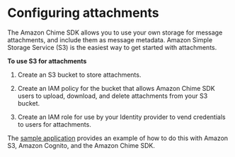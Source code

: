 # Configuring attachments<a name="configure-attachments"></a>

The Amazon Chime SDK allows you to use your own storage for message attachments, and include them as message metadata\. Amazon Simple Storage Service \(S3\) is the easiest way to get started with attachments\.

**To use S3 for attachments**

1. Create an S3 bucket to store attachments\.

1. Create an IAM policy for the bucket that allows Amazon Chime SDK users to upload, download, and delete attachments from your S3 bucket\.

1. Create an IAM role for use by your Identity provider to vend credentials to users for attachments\.

The [sample application](https://github.com/aws/amazon-chime-sdk-component-library-react/tree/master/demo/chat) provides an example of how to do this with Amazon S3, Amazon Cognito, and the Amazon Chime SDK\.
